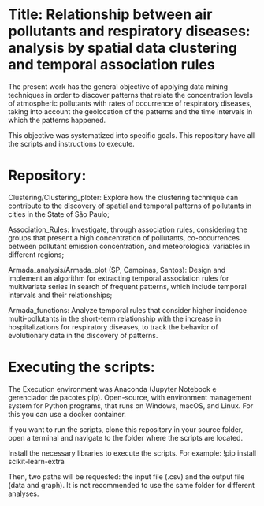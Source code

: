 # Title: Relationship between air pollutants and respiratory diseases: analysis by spatial data clustering and temporal association rules

The present work has the general objective of applying data mining techniques in order to discover patterns that relate the concentration levels of atmospheric pollutants with rates of occurrence of respiratory diseases, taking into account the geolocation of the patterns and the time intervals in which the patterns happened.

This objective was systematized into specific goals. This repository have all the scripts and instructions to execute.

# Repository:

Clustering/Clustering_ploter: Explore how the clustering technique can contribute to the discovery of spatial and temporal patterns of pollutants in cities in the State of São Paulo;

Association_Rules: Investigate, through association rules, considering the groups that present a high concentration of pollutants, co-occurrences between pollutant emission concentration, and meteorological variables in different regions;

Armada_analysis/Armada_plot (SP, Campinas, Santos): Design and implement an algorithm for extracting temporal association rules for multivariate series in search of frequent patterns, which include temporal intervals and their relationships;

Armada_functions: Analyze temporal rules that consider higher incidence multi-pollutants in the short-term relationship with the increase in hospitalizations for respiratory diseases, to track the behavior of evolutionary data in the discovery of patterns.

# Executing the scripts: 

The Execution environment was Anaconda (Jupyter Notebook e gerenciador de pacotes pip). Open-source, with environment management system for Python programs, that runs on Windows, macOS, and Linux. For this you can use a docker container.

If you want to run the scripts, clone this repository in your source folder, open a terminal and navigate to the folder where the scripts are located.

Install the necessary libraries to execute the scripts. For example: !pip install scikit-learn-extra

Then, two paths will be requested: the input file (.csv) and the output file (data and graph). It is not recommended to use the same folder for different analyses.
